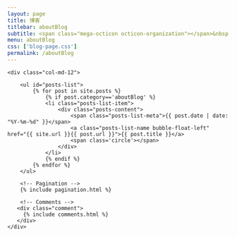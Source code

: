 ```yaml
---
layout: page
title: 博客
titlebar: aboutBlog
subtitle: <span class="mega-octicon octicon-organization"></span>&nbsp;&nbsp; 创建博客遇到的问题
menu: aboutBlog
css: ['blog-page.css']
permalink: /aboutBlog
---
```


<div class="row">

    <div class="col-md-12">

        <ul id="posts-list">
            {% for post in site.posts %}
                {% if post.category=='aboutBlog' %}
                <li class="posts-list-item">
                    <div class="posts-content">
                        <span class="posts-list-meta">{{ post.date | date: "%Y-%m-%d" }}</span>
                        <a class="posts-list-name bubble-float-left" href="{{ site.url }}{{ post.url }}">{{ post.title }}</a>
                        <span class='circle'></span>
                    </div>
                </li>
                {% endif %}
            {% endfor %}
        </ul> 

        <!-- Pagination -->
        {% include pagination.html %}

        <!-- Comments -->
       <div class="comment">
         {% include comments.html %}
       </div>
    </div>

</div>
<script>
    $(document).ready(function(){

        // Enable bootstrap tooltip
        $("body").tooltip({ selector: '[data-toggle=tooltip]' });

    });
</script>